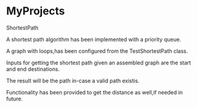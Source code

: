 MyProjects
==========

ShortestPath

A shortest path algorithm has been implemented with a priority queue.

A graph with loops,has been configured from the TestShortestPath class.

Inputs for getting the shortest path given an assembled graph are the start and end destinations.

The result will be the path in-case a valid path existis.

Functionality has been provided to get the distance as well,if needed in future.
